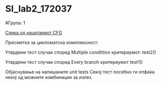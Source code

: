 # SI_lab2_172037

#Група: 1

[Слика од нацртаниот CFG](https://app.diagrams.net/?lightbox=1&highlight=0000ff&edit=_blank&layers=1&nav=1&title=Untitled%20Diagram.png#R1VpNk6IwEP01HncLEhA5zqjzsV%2B1VXPYmZOVkoywhcaKcdT99RuGAJKIE0ulmZOk6YQmr99L0tjDw%2Fn2npNl%2FJNFNO0hJ9r28KiHkIuCgfzJLLvc4vv93DDjSaScKsNT8o8qo6Os6ySiq5qjYCwVybJunLLFgk5FzUY4Z5u62ytL609dkhk1DE9TkprWP0kk4tw68J3K%2FkCTWVw82XXUnTkpnJVhFZOIbfZMeNzDQ86YyK%2Fm2yFNs8kr5iXvd9dwtwyM04Ww6eA5j%2FPFZDJe%2FXqeDAcJjR5fH75gFZvYFS9MI%2Fn%2Bqsm4iNmMLUg6rqy3nK0XEc1GdWSr8vnB2FIaXWn8S4XYKTDJWjBpisU8VXdlwHz3nPX%2F6hfNFzXce2O0rbV2qpXHmgXYOAXKtGJrPqVH3rtIJcJnVBzxQyVQMsMpm1MZj%2BzHaUpE8laPg6hUm5V%2BFRryQgFyAjg%2BLDg1aCqkugOOBwmOGveNpGv1pBsTrjSVOpXBsokTQZ%2BW5P29N1Iq65OuxqJc0O3x6TNfV3XwCsUshFY1N5Vq9ZUp3hOswnbx%2Bel3SVnc9pIXfYbkHXQJnBZl3xacABIcZCjLbaeUxcXA0uIZE%2FQddIL8oFvSW%2BDVLr0vSNPAkqYhJE0DIwuHnaJpeYQCS0P0ydMwtExDtwGYlpYL2DOc24M6JtjCg0APcaEhE6NuyUQILRMgJ4UL5qFre151fVCdCEB1ArCcYI0PPhMf1fU3S2SM1fawX2ec52hUygNTvTSUyzDOIJhZqhh3SoJwAC1BIOfhS6Y4tk3xc0%2B2711vOCe7PYdllrqrZgb0HY0BA0fDLB%2FxsmkfgujdNhHPe9d7aidbldhljWtonW0inHt0apC6UGM2spO6kxPKOyypd5b%2BGLWRgNjQ3XtQ3dXrFOC6i0EKFYe3JC2WiF0feEOCNfa412Gpp7HO179Q6v6D8%2Fw9NRXXZbVvsPoOlNX6bsqDLj8iGFarhbdabF%2F27hxeeBuKGC0qQVuVzoZlUROCshZw6eXaOY3Y%2FROFQPdHYdiCEJgF4IdOLe%2FwQuDBLu9wnxmRJa3P%2FQhstwu%2F0iYcHd9Uf%2Bj%2FEamdY%2B7X4TT67LVI68xDsLVIZGjnI6h2lt9su1IVR%2BY281unZuiKh0fZrP4WmVO7%2BnMpHv8H "Draw.io link")

Пресметка за цикломатска комплексност:


Утврдени тест случаи според Multiple condtition критериумот:
test2()


Утврдени тест случаи според Every branch критериумот
test1()


Објаснување на напишаните unit tests
Секој тест посебно ги опфаќа некој од можните комбинации за излез.
